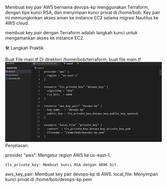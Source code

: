 Membuat key pair AWS bernama devops-kp menggunakan Terraform, dengan tipe kunci RSA, dan menyimpan kunci privat di /home/bob. Key pair ini memungkinkan akses aman ke instance EC2 selama migrasi Nautilus ke AWS cloud.

membuat key pair dengan Terraform adalah langkah kunci untuk mengamankan akses ke instance EC2.

🛠️ Langkah Praktik

Buat File main.tf
Di direktori /home/bob/terraform, buat file main.tf
![alt text](image.png)
Penjelasan:

provider “aws”: Mengatur region AWS ke us-east-1.
~~~
tls_private_key: Membuat kunci RSA dengan 4096 bit.
~~~
aws_key_pair: Membuat key pair devops-kp di AWS.
local_file: Menyimpan kunci privat di /home/bob/devops-kp.pem